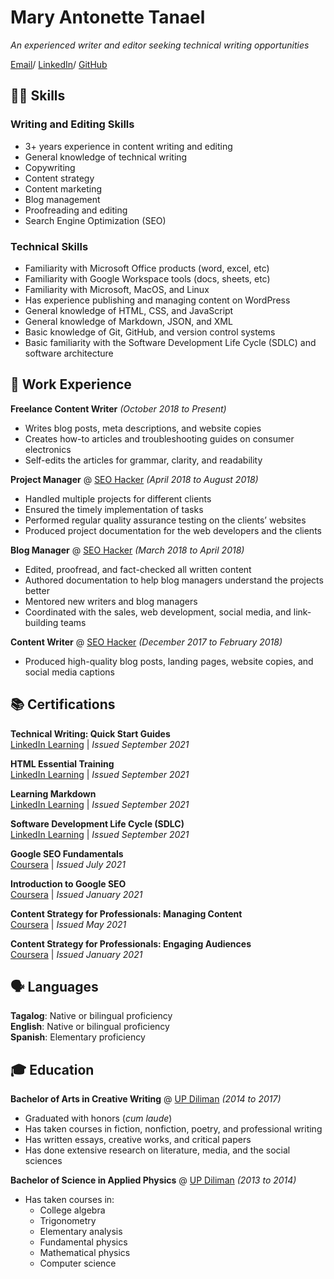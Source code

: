 # Mary Antonette Tanael
_An experienced writer and editor seeking technical writing opportunities_  

[Email](mailto:marytanaelwriter@gmail.com)/ [LinkedIn](https://www.linkedin.com/in/marytanaelwriter)/ [GitHub](https://github.com/marytanaelwriter)  
  
## 👩‍💻 Skills
### Writing and Editing Skills

 - 3+ years experience in content writing and editing 
 - General knowledge of technical writing
 - Copywriting 
 - Content strategy 
 - Content marketing
 - Blog management
 - Proofreading and editing 
 - Search Engine Optimization (SEO)

### Technical Skills
- Familiarity with Microsoft Office products (word, excel, etc)
- Familiarity with Google Workspace tools (docs, sheets, etc)
- Familiarity with Microsoft, MacOS, and Linux
- Has experience publishing and managing content on WordPress
- General knowledge of HTML, CSS, and JavaScript
- General knowledge of Markdown, JSON, and XML
- Basic knowledge of Git, GitHub, and version control systems
- Basic familiarity with the Software Development Life Cycle (SDLC) and software architecture  
  
 
## 💼 Work Experience
**Freelance Content Writer** *(October 2018 to Present)*
- Writes blog posts, meta descriptions, and website copies
- Creates how-to articles and troubleshooting guides on consumer electronics
- Self-edits the articles for grammar, clarity, and readability 

**Project Manager** @ [SEO Hacker](https://seo-hacker.com/) *(April 2018 to August 2018)*
- Handled multiple projects for different clients
- Ensured the timely implementation of tasks
- Performed regular quality assurance testing on the clients’ websites
- Produced project documentation for the web developers and the clients 

**Blog Manager** @ [SEO Hacker](https://seo-hacker.com/) *(March 2018 to April 2018)*
- Edited, proofread, and fact-checked all written content
- Authored documentation to help blog managers understand the projects better
- Mentored new writers and blog managers
- Coordinated with the sales, web development, social media, and link-building teams  

**Content Writer** @ [SEO Hacker](https://seo-hacker.com/) *(December 2017 to February 2018)*
- Produced high-quality blog posts, landing pages, website copies, and social media captions  

  
## 📚 Certifications  

**Technical Writing: Quick Start Guides**  
[LinkedIn Learning](https://www.google.com/?client=safari) | *Issued September 2021*  


**HTML Essential Training**  
[LinkedIn Learning](https://www.google.com/?client=safari) | *Issued September 2021*  


**Learning Markdown**  
[LinkedIn Learning](https://www.google.com/?client=safari) | *Issued September 2021*  


**Software Development Life Cycle (SDLC)**  
[LinkedIn Learning](https://www.google.com/?client=safari) | *Issued September 2021*  


**Google SEO Fundamentals**  
[Coursera](https://www.google.com/?client=safari) | *Issued July 2021*  


**Introduction to Google SEO**  
[Coursera](https://www.google.com/?client=safari) | *Issued January 2021*  


**Content Strategy for Professionals: Managing Content**  
[Coursera](https://www.google.com/?client=safari) | *Issued May 2021*  


**Content Strategy for Professionals: Engaging Audiences**  
[Coursera](https://www.google.com/?client=safari) | *Issued January 2021*  

  
## 🗣️ Languages 

**Tagalog**: Native or bilingual proficiency  
**English**: Native or bilingual proficiency  
**Spanish**: Elementary proficiency   

  
## 🎓 Education
**Bachelor of Arts in Creative Writing** @ [UP Diliman](https://upd.edu.ph/) *(2014 to 2017)*
- Graduated with honors (*cum laude*)
- Has taken courses in fiction, nonfiction, poetry, and professional writing
- Has written essays, creative works, and critical papers
- Has done extensive research on literature, media, and the social sciences

**Bachelor of Science in Applied Physics** @ [UP Diliman](https://upd.edu.ph/) *(2013 to 2014)*
- Has taken courses in:
  -  College algebra
  -  Trigonometry
  -  Elementary analysis
  -  Fundamental physics
  -  Mathematical physics
  -  Computer science

